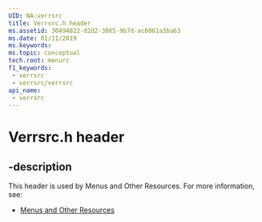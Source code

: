 ```yaml
---
UID: NA:verrsrc
title: Verrsrc.h header
ms.assetid: 30494822-d2d2-3065-9b7d-ac6061a3ba63
ms.date: 01/11/2019
ms.keywords: 
ms.topic: conceptual
tech.root: menurc
f1_keywords:
 - verrsrc
 - verrsrc/verrsrc
api_name:
 - verrsrc
---
```


# Verrsrc.h header


## -description

This header is used by Menus and Other Resources. For more information, see:

- [Menus and Other Resources](../_menurc/index.md)

